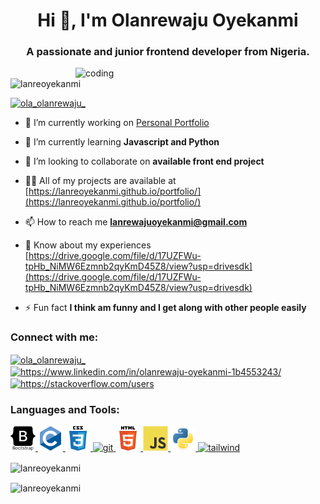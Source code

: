 <h1 align="center">Hi 👋, I'm Olanrewaju Oyekanmi</h1>
<h3 align="center">A passionate and junior frontend developer from Nigeria.</h3>
<img align="right" alt="coding" width="400"  src="https://github.com/topics/gifs?o=desc&s=updated"  />

<p align="left"> <img src="https://komarev.com/ghpvc/?username=lanreoyekanmi&label=Profile%20views&color=0e75b6&style=flat" alt="lanreoyekanmi" /> </p>

<p align="left"> <a href="https://twitter.com/ola_olanrewaju_" target="blank"><img src="https://img.shields.io/twitter/follow/ola_olanrewaju_?logo=twitter&style=for-the-badge" alt="ola_olanrewaju_" /></a> </p>

- 🔭 I’m currently working on [Personal Portfolio](https://lanreoyekanmi.github.io/portfolio/)

- 🌱 I’m currently learning **Javascript and Python**

- 👯 I’m looking to collaborate on **available front end project**

- 👨‍💻 All of my projects are available at [https://lanreoyekanmi.github.io/portfolio/](https://lanreoyekanmi.github.io/portfolio/)

- 📫 How to reach me **lanrewajuoyekanmi@gmail.com**

- 📄 Know about my experiences [https://drive.google.com/file/d/17UZFWu-tpHb_NiMW6Ezmnb2qyKmD45Z8/view?usp=drivesdk](https://drive.google.com/file/d/17UZFWu-tpHb_NiMW6Ezmnb2qyKmD45Z8/view?usp=drivesdk)

- ⚡ Fun fact **I think am funny and I get along with other people easily**

<h3 align="left">Connect with me:</h3>
<p align="left">
<a href="https://twitter.com/ola_olanrewaju_" target="blank"><img align="center" src="https://raw.githubusercontent.com/rahuldkjain/github-profile-readme-generator/master/src/images/icons/Social/twitter.svg" alt="ola_olanrewaju_" height="30" width="40" /></a>
<a href="https://linkedin.com/in/https://www.linkedin.com/in/olanrewaju-oyekanmi-1b4553243/" target="blank"><img align="center" src="https://raw.githubusercontent.com/rahuldkjain/github-profile-readme-generator/master/src/images/icons/Social/linked-in-alt.svg" alt="https://www.linkedin.com/in/olanrewaju-oyekanmi-1b4553243/" height="30" width="40" /></a>
<a href="https://stackoverflow.com/users/https://stackoverflow.com/users" target="blank"><img align="center" src="https://raw.githubusercontent.com/rahuldkjain/github-profile-readme-generator/master/src/images/icons/Social/stack-overflow.svg" alt="https://stackoverflow.com/users" height="30" width="40" /></a>
</p>

<h3 align="left">Languages and Tools:</h3>
<p align="left"> <a href="https://getbootstrap.com" target="_blank" rel="noreferrer"> <img src="https://raw.githubusercontent.com/devicons/devicon/master/icons/bootstrap/bootstrap-plain-wordmark.svg" alt="bootstrap" width="40" height="40"/> </a> <a href="https://www.cprogramming.com/" target="_blank" rel="noreferrer"> <img src="https://raw.githubusercontent.com/devicons/devicon/master/icons/c/c-original.svg" alt="c" width="40" height="40"/> </a> <a href="https://www.w3schools.com/css/" target="_blank" rel="noreferrer"> <img src="https://raw.githubusercontent.com/devicons/devicon/master/icons/css3/css3-original-wordmark.svg" alt="css3" width="40" height="40"/> </a> <a href="https://git-scm.com/" target="_blank" rel="noreferrer"> <img src="https://www.vectorlogo.zone/logos/git-scm/git-scm-icon.svg" alt="git" width="40" height="40"/> </a> <a href="https://www.w3.org/html/" target="_blank" rel="noreferrer"> <img src="https://raw.githubusercontent.com/devicons/devicon/master/icons/html5/html5-original-wordmark.svg" alt="html5" width="40" height="40"/> </a> <a href="https://developer.mozilla.org/en-US/docs/Web/JavaScript" target="_blank" rel="noreferrer"> <img src="https://raw.githubusercontent.com/devicons/devicon/master/icons/javascript/javascript-original.svg" alt="javascript" width="40" height="40"/> </a> <a href="https://www.python.org" target="_blank" rel="noreferrer"> <img src="https://raw.githubusercontent.com/devicons/devicon/master/icons/python/python-original.svg" alt="python" width="40" height="40"/> </a> <a href="https://tailwindcss.com/" target="_blank" rel="noreferrer"> <img src="https://www.vectorlogo.zone/logos/tailwindcss/tailwindcss-icon.svg" alt="tailwind" width="40" height="40"/> </a> </p>

<p><img align="center" src="https://github-readme-stats.vercel.app/api/top-langs?username=lanreoyekanmi&show_icons=true&locale=en&layout=compact" alt="lanreoyekanmi" /></p>

<p><img align="center" src="https://github-readme-streak-stats.herokuapp.com/?user=lanreoyekanmi&" alt="lanreoyekanmi" /></p>
